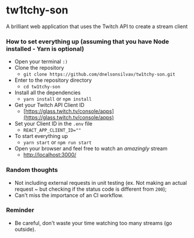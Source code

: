 # tw1tchy-son

A brilliant web application that uses the Twitch API to create a stream client

### How to set everything up (assuming that you have Node installed - Yarn is optional)

- Open your terminal `:)`
- Clone the repository
  - `git clone https://github.com/dnelsonsilvav/tw1tchy-son.git`
- Enter to the repository directory
  - `cd tw1tchy-son`
- Install all the dependencies
  - `yarn install` or `npm install`
- Get your Twitch API Client ID
  - [https://glass.twitch.tv/console/apps](https://glass.twitch.tv/console/apps)
- Set your Client ID in the `.env` file
  - `REACT_APP_CLIENT_ID=""`
- To start everything up
  - `yarn start` or `npm run start`
- Open your browser and feel free to watch an _amazingly_ stream
  - [http://localhost:3000/](http://localhost:3000/)

### Random thoughts

- Not including external requests in unit testing (ex. Not making an actual request ~ but checking if the status code is different from `200`);
- Can't miss the importance of an CI workflow.

### Reminder

- Be careful, don't waste your time watching too many streams (go outside).
